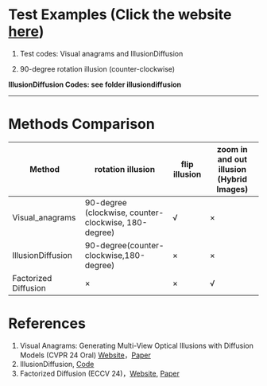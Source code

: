 # Test Examples (Click the website [here]())

1. Test codes: Visual anagrams and IllusionDiffusion

2. 90-degree rotation illusion (counter-clockwise)

**IllusionDiffusion Codes: see folder illusiondiffusion**

---



# Methods Comparison

| Method               | rotation illusion                                    | flip illusion | zoom in and out illusion (Hybrid Images) |
| -------------------- | ---------------------------------------------------- | ------------- | ---------------------------------------- |
| Visual_anagrams      | 90-degree (clockwise, counter-clockwise, 180-degree) | √            | ×                                       |
| IllusionDiffusion    | 90-degree(counter-clockwise,180-degree)              | ×            | ×                                       |
| Factorized Diffusion | ×                                                   | ×            | √                                       |

# References

1. Visual Anagrams: Generating Multi-View Optical Illusions with Diffusion Models (CVPR 24 Oral) [Website](https://dangeng.github.io/visual_anagrams/)，[Paper](https://arxiv.org/abs/2311.17919)
2. IllusionDiffusion, [Code](https://github.com/tancik/Illusion-Diffusion)
3. Factorized Diffusion (ECCV 24)，[Website](https://dangeng.github.io/factorized_diffusion/), [Paper](https://arxiv.org/abs/2404.11615)
